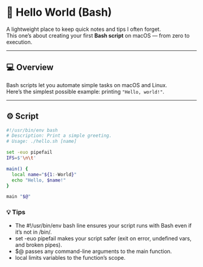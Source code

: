 # 🐚 Hello World (Bash)

A lightweight place to keep quick notes and tips I often forget.  
This one’s about creating your first **Bash script** on macOS — from zero to execution.

---

## 💻 Overview

Bash scripts let you automate simple tasks on macOS and Linux.  
Here’s the simplest possible example: printing `"Hello, world!"`.

---

## ⚙️ Script

```bash
#!/usr/bin/env bash
# Description: Print a simple greeting.
# Usage: ./hello.sh [name]

set -euo pipefail
IFS=$'\n\t'

main() {
  local name="${1:-World}"
  echo "Hello, $name!"
}

main "$@"
```

### 💡 Tips
- The #!/usr/bin/env bash line ensures your script runs with Bash even if it’s not in /bin/.
- set -euo pipefail makes your script safer (exit on error, undefined vars, and broken pipes).
- $@ passes any command-line arguments to the main function.
- local limits variables to the function’s scope.

